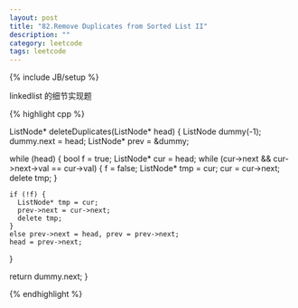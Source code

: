 ```yaml
---
layout: post
title: "82.Remove Duplicates from Sorted List II"
description: ""
category: leetcode
tags: leetcode
---
```

{% include JB/setup %}

linkedlist 的细节实现题

{% highlight cpp %}

ListNode* deleteDuplicates(ListNode* head) {
  ListNode dummy(-1);
  dummy.next = head;
  ListNode* prev = &dummy;

  while (head) {
    bool f = true;
    ListNode* cur = head;
    while (cur->next && cur->next->val == cur->val) {
      f = false;
      ListNode* tmp = cur;
      cur = cur->next;
      delete tmp;
    }

    if (!f) { 
      ListNode* tmp = cur;
      prev->next = cur->next;
      delete tmp;
    }
    else prev->next = head, prev = prev->next;
    head = prev->next;
  }

  return dummy.next;
}


{% endhighlight %}